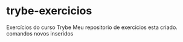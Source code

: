 # trybe-exercicios
Exercícios do curso Trybe
Meu repositorio de exercicios esta criado.
comandos novos inseridos
